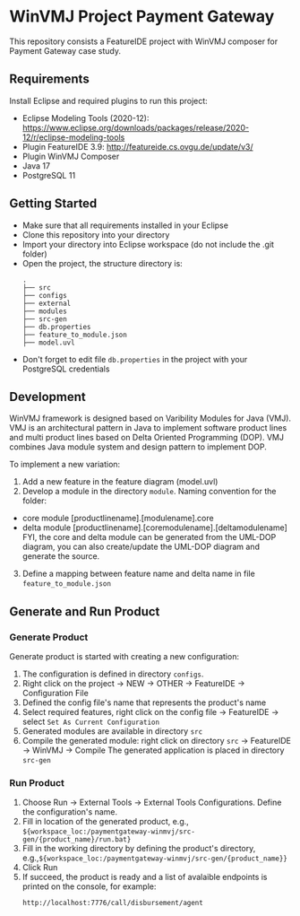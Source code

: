 # WinVMJ Project Payment Gateway
This repository consists a FeatureIDE project with WinVMJ composer for Payment Gateway case study.

## Requirements
Install Eclipse and required plugins to run this project:
- Eclipse Modeling Tools  (2020-12): https://www.eclipse.org/downloads/packages/release/2020-12/r/eclipse-modeling-tools
- Plugin FeatureIDE 3.9:  http://featureide.cs.ovgu.de/update/v3/
- Plugin WinVMJ Composer
- Java 17
- PostgreSQL 11

## Getting Started
- Make sure that all requirements installed in your Eclipse
- Clone this repository into your directory
- Import your directory into Eclipse workspace (do not include the .git folder)
- Open the project, the structure directory is:
    ```
    .
    ├── src
    ├── configs
    ├── external
    ├── modules
    ├── src-gen
    ├── db.properties
    ├── feature_to_module.json
    ├── model.uvl
    ```
- Don't forget to edit file `db.properties` in the project with your PostgreSQL credentials

## Development
WinVMJ framework is designed based on Varibility Modules for Java (VMJ).
VMJ is an architectural pattern in Java to implement software product lines
and multi product lines based on Delta Oriented Programming (DOP).
VMJ combines Java module system and design pattern to implement DOP. 

To implement a new variation:
1. Add a new feature in the feature diagram (model.uvl)
2. Develop a module in the directory `module`.
Naming convention for the folder:
- core module [productlinename].[modulename].core
- delta module [productlinename].[coremodulename].[deltamodulename]
FYI, the core and delta module can be generated from the UML-DOP diagram,
you can also create/update the UML-DOP diagram and generate the source.
3. Define a mapping between feature name and delta name in file `feature_to_module.json`

## Generate and Run Product
### Generate Product
Generate product is started with creating a new configuration:
1. The configuration is defined in directory `configs`. 
2. Right click on the project -> NEW -> OTHER -> FeatureIDE -> Configuration File
3. Defined the config file's name that represents the product's name
4. Select required features, right click on the config file -> FeatureIDE -> select `Set As Current Configuration`
5. Generated modules are available in directory `src`
6. Compile the generated module: right click on directory `src` -> FeatureIDE -> WinVMJ -> Compile
The generated application is placed in directory `src-gen`

### Run Product
1. Choose Run -> External Tools -> External Tools Configurations. Define the configuration's name.
2. Fill in location of the generated product, e.g., `${workspace_loc:/paymentgateway-winmvj/src-gen/{product_name}/run.bat}`
3. Fill in the working directory by defining the product's directory, e.g.,`${workspace_loc:/paymentgateway-winmvj/src-gen/{product_name}}`
4. Click Run
5. If succeed, the product is ready and a list of avalaible endpoints is printed on the console, for example:
    ```
    http://localhost:7776/call/disbursement/agent
    ```
